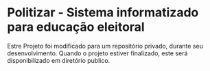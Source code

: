 # Politizar - Sistema informatizado para educação eleitoral

Estre Projeto foi modificado para um repositório privado, durante seu desenvolvimento.
Quando o projeto estiver finalizado, este será disponibilizado em diretório publico.
